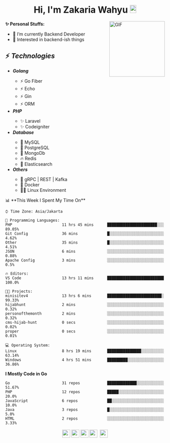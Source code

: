 <h1 align="center">Hi, I'm Zakaria Wahyu <img src="https://github.com/TheDudeThatCode/TheDudeThatCode/blob/master/Assets/Hi.gif" width="20px" height="25px"></h1>

<img align="right" alt="GIF" height="175px" src="https://www.nayakapratama.co.id/wp-content/uploads/2019/07/Website-Maintenance.gif" />

**✨ Personal Stuffs:**
- 🔭 I’m currently Backend Developer
- 🌱 Interested in backend-ish things

<h2>⚡ <i>Technologies</i></h2>
<ul>
<li><strong><i>Golang</i></strong></li>
  <ul>
    <li>⚡ Go Fiber</li>
    <li>⚡ Echo</li>
    <li>⚡ Gin</li>
    <li>⚡ ORM</li>
  </ul>
<li><strong><i>PHP</i></strong></li>
  <ul>
    <li>✨ Laravel</li>
    <li>✨ Codeigniter</li>
  </ul>
<li><strong><i>Database</i></strong></li>
  <ul>
    <li>🐬 MySQL</li>
    <li>🐘 PostgreSQL</li>
    <li>🍃 MongoDb</li>
    <li>🔥 Redis</li>
    <li>🔎 Elasticsearch</li>
  </ul>
  <li><strong><i>Others</i></strong></li>
  <ul>
    <li>💫 gRPC | REST | Kafka</li>
    <li>🐳 Docker</li>
    <li>👨‍💻 Linux Environment</li>
  </ul>
</ul>
<!--START_SECTION:waka-->
📊 **This Week I Spent My Time On** 

```text
⌚︎ Time Zone: Asia/Jakarta

💬 Programming Languages: 
PHP                      11 hrs 45 mins      ██████████████████████░░░   89.05% 
Git Config               36 mins             █░░░░░░░░░░░░░░░░░░░░░░░░   4.62% 
Other                    35 mins             █░░░░░░░░░░░░░░░░░░░░░░░░   4.51% 
JSON                     6 mins              ░░░░░░░░░░░░░░░░░░░░░░░░░   0.88% 
Apache Config            3 mins              ░░░░░░░░░░░░░░░░░░░░░░░░░   0.5%

🔥 Editors: 
VS Code                  13 hrs 11 mins      █████████████████████████   100.0%

🐱‍💻 Projects: 
minisitev4               13 hrs 6 mins       ████████████████████████░   99.33% 
hijabhunt                2 mins              ░░░░░░░░░░░░░░░░░░░░░░░░░   0.32% 
personofthemonth         2 mins              ░░░░░░░░░░░░░░░░░░░░░░░░░   0.32% 
cms-hijab-hunt           0 secs              ░░░░░░░░░░░░░░░░░░░░░░░░░   0.02% 
proper                   0 secs              ░░░░░░░░░░░░░░░░░░░░░░░░░   0.01%

💻 Operating System: 
Linux                    8 hrs 19 mins       ███████████████░░░░░░░░░░   63.14% 
Windows                  4 hrs 51 mins       █████████░░░░░░░░░░░░░░░░   36.86%

```

**I Mostly Code in Go** 

```text
Go                       31 repos            █████████████░░░░░░░░░░░░   51.67% 
PHP                      12 repos            █████░░░░░░░░░░░░░░░░░░░░   20.0% 
JavaScript               6 repos             ██░░░░░░░░░░░░░░░░░░░░░░░   10.0% 
Java                     3 repos             █░░░░░░░░░░░░░░░░░░░░░░░░   5.0% 
HTML                     2 repos             ░░░░░░░░░░░░░░░░░░░░░░░░░   3.33%

```



<!--END_SECTION:waka-->

<p align="center">
<a href="https://www.linkedin.com/in/zakariawahyu" target="_blank"><img src="https://img.shields.io/badge/linkedin-%230077B5.svg?&style=for-the-badge&logo=linkedin&logoColor=white" height=25></a>
<a href="https://medium.com/@zakariawahyu" target="_blank"><img src="https://img.shields.io/badge/Medium-12100E?style=for-the-badge&logo=medium&logoColor=white" height=25></a>
<a href="https://medium.com/@zakariawahyu" target="_blank"><img src="https://img.shields.io/badge/Portfolio-2300843e?style=for-the-badge&logo=About.me&logoColor=white" height=25></a>
<a href="https://www.twitter.com/_zakariawahyu" target="_blank"><img src="https://img.shields.io/badge/twitter-%231DA1F2.svg?&style=for-the-badge&logo=twitter&logoColor=white" height=25></a> 
<a href="https://www.instagram.com/_zakariawahyu" target="_blank"><img src="https://img.shields.io/badge/instagram-%23E4405F.svg?&style=for-the-badge&logo=instagram&logoColor=white" height=25></a>
